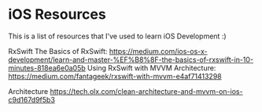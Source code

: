 # iOS Resources

This is a list of resources that I've used to learn iOS Development :)

RxSwift
The Basics of RxSwift: https://medium.com/ios-os-x-development/learn-and-master-%EF%B8%8F-the-basics-of-rxswift-in-10-minutes-818ea6e0a05b
Using RxSwift with MVVM Architecture: https://medium.com/fantageek/rxswift-with-mvvm-e4af71413298

Architecture
https://tech.olx.com/clean-architecture-and-mvvm-on-ios-c9d167d9f5b3

